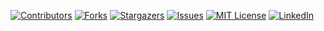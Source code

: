 



<!-- PROJECT SHIELDS -->
<!--
*** I'm using markdown "reference style" links for readability.
*** Reference links are enclosed in brackets [ ] instead of parentheses ( ).
*** See the bottom of this document for the declaration of the reference variables
*** for contributors-url, forks-url, etc. This is an optional, concise syntax you may use.
*** https://www.markdownguide.org/basic-syntax/#reference-style-links
-->
[![Contributors][contributors-shield]][contributors-url]
[![Forks][forks-shield]][forks-url]
[![Stargazers][stars-shield]][stars-url]
[![Issues][issues-shield]][issues-url]
[![MIT License][license-shield]][license-url]
[![LinkedIn][linkedin-shield]][linkedin-url]



<!-- MARKDOWN LINKS & IMAGES -->

[contributors-shield]: https://img.shields.io/github/contributors/TrevisanGMW/maya-scripts.svg?style=flat-square
[contributors-url]: https://github.com/TrevisanGMW/maya-scripts/graphs/contributors
[forks-shield]: https://img.shields.io/github/forks/TrevisanGMW/maya-scripts.svg?style=flat-square
[forks-url]: https://github.com/TrevisanGMW/maya-scripts/network/members
[stars-shield]: https://img.shields.io/github/stars/TrevisanGMW/maya-scripts.svg?style=flat-square
[stars-url]: https://github.com/TrevisanGMW/maya-scripts/stargazers
[issues-shield]: https://img.shields.io/github/issues/TrevisanGMW/maya-scripts.svg?style=flat-square
[issues-url]: https://github.com/TrevisanGMW/maya-scripts/issues
[license-shield]: https://img.shields.io/github/license/TrevisanGMW/maya-scripts.svg?style=flat-square
[license-url]: https://github.com/TrevisanGMW/maya-scripts/blob/master/LICENSE
[linkedin-shield]: https://img.shields.io/badge/-LinkedIn-black.svg?style=flat-square&logo=linkedin&colorB=555
[linkedin-url]: https://www.linkedin.com/in/trevisangmw/
